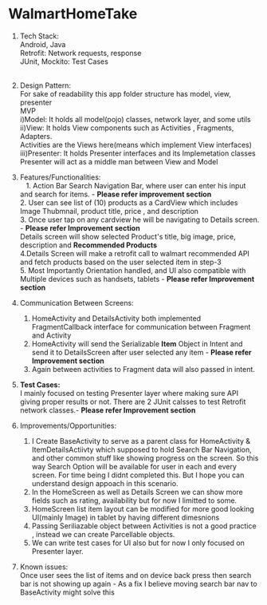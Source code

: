 # WalmartHomeTake
1. Tech Stack:
    <br/>
    Android, Java<br/>
    Retrofit: Network requests, response <br/>
    JUnit, Mockito: Test Cases<br/>
    <br/>
2. Design Pattern:<br/>
   For sake of readability this app folder structure has model, view, presenter
   <br/>
   MVP<br/> 
   i)Model: It holds all model(pojo) classes, network layer, and some utils<br/>
   ii)View: It holds View components such as Activities , Fragments, Adapters.<br/>
          Activities are the Views here(means which implement View interfaces)<br/>
   iii)Presenter: It holds Presenter interfaces and its Implemetation classes
        Presenter will act as a middle man between View and Model<br/>

3. Features/Functionalities:<br/>
    1. Action Bar Search Navigation Bar, where user can enter his input and search for items. - <b>Please refer improvement section</b><br/>
    2. User can see list of (10) products as a CardView which includes Image Thubmnail, product title, price , and description<br/>
    3. Once user tap on any cardview he will be navigating to Details screen. <br/> - <b>Please refer Improvement section</b><br/>
        Details screen will show selected Product's title, big image, price, description and <b>Recommended Products</b> <br/>
    4.Details Screen will make a retrofit call to walmart recommended API and fetch products based on the user selected item in step-3<br/>
    5. Most Importantly Orientation handled, and UI also compatible with Multiple devices such as handsets, tablets - <b>Please refer Improvement section</b> <br/>
    
4. Communication Between Screens:<br/>
    1. HomeActivity and DetailsActivity both implemented FragmentCallback interface for communication between Fragment and Activity<br/>
    2. HomeActivity will send the Serializable <b>Item</b> Object in Intent and send it to DetailsScreen after user selected any item - <b>Please refer Improvement section</b><br/>
    3. Again between activities to Fragment data  will also passed in intent.<br/>
    
5. <b>Test Cases:</b><br/>
   I mainly focused on testing Presenter layer where  making sure API giving proper results or not.
   There are 2 JUnit calsses to test Retrofit network classes.- <b>Please refer Improvement section</b> <br/>
   
6. Improvements/Opportunities:<br/>
    1. I Create BaseActivity to serve as a parent class for HomeActivity & ItemDetailsActiivty which supposed to hold Search Bar Navigation, and other common stuff like showing progress on the screen. So this way Search Option will be available for user in each and every screen. For time being I didnt completed this. But I hope you can understand design appoach in this scenario.<br/>
    2. In the HomeScreen as well as Details Screen we can show more fields such as rating, availability but for now I limitted to some.<br/>
    3. HomeScreen list item layout can be modified for more good looking UI(mainly Image) in tablet by having different dimesnions<br/>
    4. Passing Seriliazable object between Activities is not a good practice , instead we can create Parcellable objects.<br/>
    5. We can write test cases for UI also but for now I only focused on Presenter layer.<br/>
7. Known issues:<br/>
   Once user sees the list of items and on device back press then search bar is not showing up again - As a fix I believe moving search bar nav to BaseActivity might solve this<br/>
  


